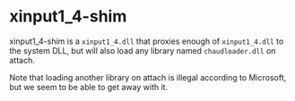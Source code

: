 # xinput1_4-shim

xinput1_4-shim is a `xinput1_4.dll` that proxies enough of `xinput1_4.dll` to the system DLL, but will also load any library named `chaudloader.dll` on attach.

Note that loading another library on attach is illegal according to Microsoft, but we seem to be able to get away with it.
